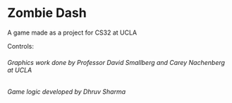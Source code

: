 # Zombie Dash

A game made as a project for CS32 at UCLA

Controls:


###### Graphics work done by Professor David Smallberg and Carey Nachenberg at UCLA
###### Game logic developed by Dhruv Sharma